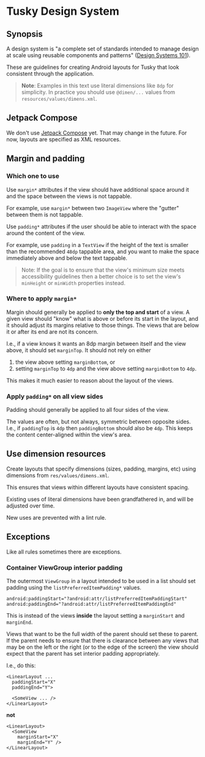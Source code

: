 # Tusky Design System

## Synopsis

A design system is "a complete set of standards intended to manage design at scale using reusable components and patterns" ([Design Systems 101](https://www.nngroup.com/articles/design-systems-101/)).

These are guidelines for creating Android layouts for Tusky that look consistent through the application.

> **Note**: Examples in this text use literal dimensions like `8dp` for simplicity. In practice you should use `@dimen/...` values from `resources/values/dimens.xml`.

## Jetpack Compose

We don't use [Jetpack Compose](https://developer.android.com/jetpack/compose) yet. That may change in the future. For now, layouts are specified as XML resources.

## Margin and padding

### Which one to use

Use `margin*` attributes if the view should have additional space around it and the space between the views is not tappable.

For example, use `margin*` between two `ImageView` where the "gutter" between them is not tappable.

Use `padding*` attributes if the user should be able to interact with the space around the content of the view.

For example, use `padding` in a `TextView` if the height of the text is smaller than the recommended `48dp` tappable area, and you want to make the space immediately above and below the text tappable.

> Note: If the goal is to ensure that the view's minimum size meets accessibility guidelines then a better choice is to set the view's `minHeight` or `minWidth` properties instead.

### Where to apply `margin*`

Margin should generally be applied to **only the top and start** of a view. A given view should "know" what is above or before its start in the layout, and it should adjust its margins relative to those things. The views that are below it or after its end are not its concern.

I.e., if a view knows it wants an 8dp margin between itself and the view above, it should set `marginTop`. It should not rely on either

1. the view above setting `marginBottom`, or
2. setting `marginTop` to `4dp` and the view above setting `marginBottom` to `4dp`.

This makes it much easier to reason about the layout of the views.

### Apply `padding*` on all view sides

Padding should generally be applied to all four sides of the view.

The values are often, but not always, symmetric between opposite sides. I.e., if `paddingTop` is `4dp` then `paddingBottom` should also be `4dp`. This keeps the content center-aligned within the view's area.

## Use dimension resources

Create layouts that specify dimensions (sizes, padding, margins, etc) using dimensions from `res/values/dimens.xml`.

This ensures that views within different layouts have consistent spacing.

Existing uses of literal dimensions have been grandfathered in, and will be adjusted over time.

New uses are prevented with a lint rule.

## Exceptions

Like all rules sometimes there are exceptions.

### Container ViewGroup interior padding

The outermost `ViewGroup` in a layout intended to be used in a list should set padding using the `listPreferredItemPadding*` values.

```
android:paddingStart="?android:attr/listPreferredItemPaddingStart"
android:paddingEnd="?android:attr/listPreferredItemPaddingEnd"
```

This is instead of the views **inside** the layout setting a `marginStart` and `marginEnd`.

Views that want to be the full width of the parent should set these to parent. If the parent needs to ensure that there is clearance between any views that may be on the left or the right (or to the edge of the screen) the view should expect that the parent has set interior padding appropriately.

I.e., do this:

```
<LinearLayout ...
  paddingStart="X"
  paddingEnd="Y">

  <SomeView ... />
</LinearLayout>
```

**not**

```
<LinearLayout>
  <SomeView
    marginStart="X"
    marginEnd="Y" />
</LinearLayout>
```
